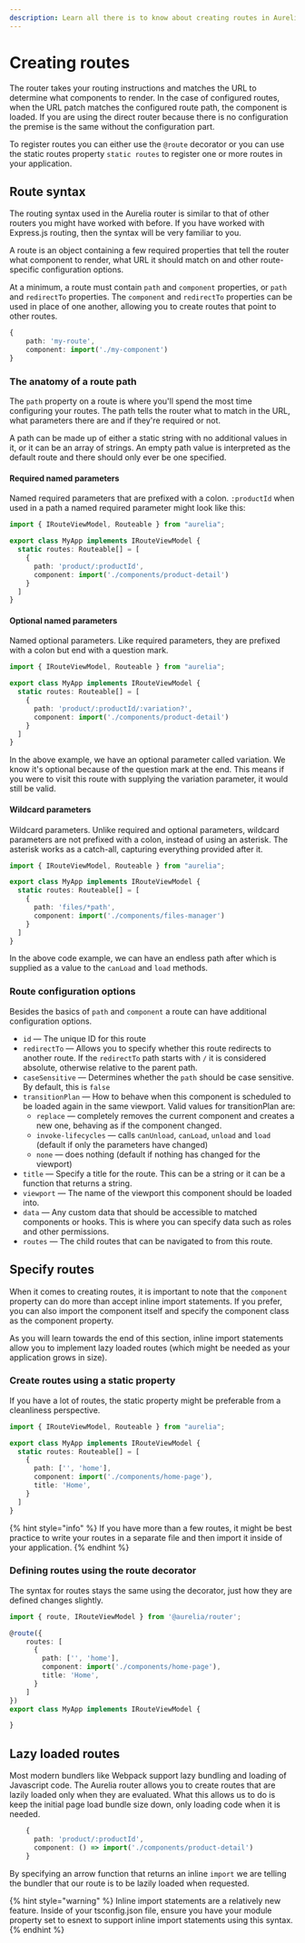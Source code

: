 ```yaml
---
description: Learn all there is to know about creating routes in Aurelia.
---
```


# Creating routes

The router takes your routing instructions and matches the URL to determine what components to render. In the case of configured routes, when the URL patch matches the configured route path, the component is loaded. If you are using the direct router because there is no configuration the premise is the same without the configuration part.

To register routes you can either use the `@route` decorator or you can use the static routes property `static routes` to register one or more routes in your application.

## Route syntax

The routing syntax used in the Aurelia router is similar to that of other routers you might have worked with before. If you have worked with Express.js routing, then the syntax will be very familiar to you.

A route is an object containing a few required properties that tell the router what component to render, what URL it should match on and other route-specific configuration options.

At a minimum, a route must contain `path` and `component` properties, or `path` and `redirectTo` properties. The `component` and `redirectTo` properties can be used in place of one another, allowing you to create routes that point to other routes.

```typescript
{
    path: 'my-route',
    component: import('./my-component')
}
```

### The anatomy of a route path

The `path` property on a route is where you'll spend the most time configuring your routes. The path tells the router what to match in the URL, what parameters there are and if they're required or not.

A path can be made up of either a static string with no additional values in it, or it can be an array of strings. An empty path value is interpreted as the default route and there should only ever be one specified.

#### Required named parameters

Named required parameters that are prefixed with a colon. `:productId` when used in a path a named required parameter might look like this:

```typescript
import { IRouteViewModel, Routeable } from "aurelia";

export class MyApp implements IRouteViewModel {
  static routes: Routeable[] = [
    {
      path: 'product/:productId',
      component: import('./components/product-detail')
    }
  ]
}
```

#### Optional named parameters

Named optional parameters. Like required parameters, they are prefixed with a colon but end with a question mark.&#x20;

```typescript
import { IRouteViewModel, Routeable } from "aurelia";

export class MyApp implements IRouteViewModel {
  static routes: Routeable[] = [
    {
      path: 'product/:productId/:variation?',
      component: import('./components/product-detail')
    }
  ]
}
```

In the above example, we have an optional parameter called variation. We know it's optional because of the question mark at the end. This means if you were to visit this route with supplying the variation parameter, it would still be valid.

#### Wildcard parameters

Wildcard parameters. Unlike required and optional parameters, wildcard parameters are not prefixed with a colon, instead of using an asterisk. The asterisk works as a catch-all, capturing everything provided after it.&#x20;

```typescript
import { IRouteViewModel, Routeable } from "aurelia";

export class MyApp implements IRouteViewModel {
  static routes: Routeable[] = [
    {
      path: 'files/*path',
      component: import('./components/files-manager')
    }
  ]
}
```

In the above code example, we can have an endless path after which is supplied as a value to the `canLoad` and `load` methods.

### Route configuration options

Besides the basics of `path` and `component` a route can have additional configuration options.

* `id` — The unique ID for this route
* `redirectTo` — Allows you to specify whether this route redirects to another route. If the `redirectTo` path starts with `/` it is considered absolute, otherwise relative to the parent path.
* `caseSensitive` — Determines whether the `path` should be case sensitive. By default, this is `false`
* `transitionPlan` — How to behave when this component is scheduled to be loaded again in the same viewport. Valid values for transitionPlan are:
  * `replace` — completely removes the current component and creates a new one, behaving as if the component changed.
  * `invoke-lifecycles` — calls `canUnload`, `canLoad`, `unload` and `load` (default if only the parameters have changed)
  * `none` — does nothing (default if nothing has changed for the viewport)
* `title` — Specify a title for the route. This can be a string or it can be a function that returns a string.
* `viewport` — The name of the viewport this component should be loaded into.
* `data` — Any custom data that should be accessible to matched components or hooks. This is where you can specify data such as roles and other permissions.
* `routes` — The child routes that can be navigated to from this route.

## Specify routes

When it comes to creating routes, it is important to note that the `component` property can do more than accept inline import statements. If you prefer, you can also import the component itself and specify the component class as the component property.

As you will learn towards the end of this section, inline import statements allow you to implement lazy loaded routes (which might be needed as your application grows in size).

### Create routes using a static property

If you have a lot of routes, the static property might be preferable from a cleanliness perspective.

```typescript
import { IRouteViewModel, Routeable } from "aurelia";

export class MyApp implements IRouteViewModel {
  static routes: Routeable[] = [
    {
      path: ['', 'home'],
      component: import('./components/home-page'),
      title: 'Home',
    }
  ]
}
```

{% hint style="info" %}
If you have more than a few routes, it might be best practice to write your routes in a separate file and then import it inside of your application.
{% endhint %}

### Defining routes using the route decorator

The syntax for routes stays the same using the decorator, just how they are defined changes slightly.

```typescript
import { route, IRouteViewModel } from '@aurelia/router'; 

@route({
    routes: [
      {
        path: ['', 'home'],
        component: import('./components/home-page'),
        title: 'Home',
      }
    ]
})
export class MyApp implements IRouteViewModel {

}
```

## Lazy loaded routes

Most modern bundlers like Webpack support lazy bundling and loading of Javascript code. The Aurelia router allows you to create routes that are lazily loaded only when they are evaluated. What this allows us to do is keep the initial page load bundle size down, only loading code when it is needed.

```typescript
    {
      path: 'product/:productId',
      component: () => import('./components/product-detail')
    }
```

By specifying an arrow function that returns an inline `import` we are telling the bundler that our route is to be lazily loaded when requested.

{% hint style="warning" %}
Inline import statements are a relatively new feature. Inside of your tsconfig.json file, ensure you have your module property set to esnext to support inline import statements using this syntax.
{% endhint %}
